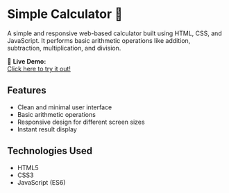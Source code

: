 # Simple Calculator 🧮
A simple and responsive web-based calculator built using HTML, CSS, and JavaScript. It performs basic arithmetic operations like addition, subtraction, multiplication, and division.

🚀 **Live Demo:**  
[Click here to try it out!](https://techyharshitalakhotiya.github.io/Simple-Calculator/)

## Features
- Clean and minimal user interface
- Basic arithmetic operations
- Responsive design for different screen sizes
- Instant result display
  
## Technologies Used
- HTML5
- CSS3
- JavaScript (ES6)
